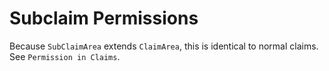 # Subclaim Permissions

Because `SubClaimArea` extends `ClaimArea`, this is identical to normal claims. See `Permission in Claims`.